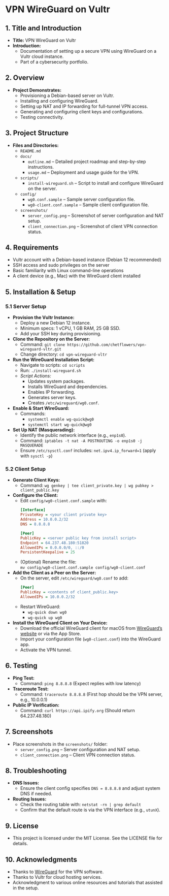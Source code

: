 # VPN WireGuard on Vultr

## 1. Title and Introduction
- **Title:** VPN WireGuard on Vultr
- **Introduction:**
  - Documentation of setting up a secure VPN using WireGuard on a Vultr cloud instance.
  - Part of a cybersecurity portfolio.

## 2. Overview
- **Project Demonstrates:**
  - Provisioning a Debian-based server on Vultr.
  - Installing and configuring WireGuard.
  - Setting up NAT and IP forwarding for full-tunnel VPN access.
  - Generating and configuring client keys and configurations.
  - Testing connectivity.

## 3. Project Structure
- **Files and Directories:**
  - `README.md`
  - `docs/`
    - `outline.md` – Detailed project roadmap and step-by-step instructions.
    - `usage.md` – Deployment and usage guide for the VPN.
  - `scripts/`
    - `install-wireguard.sh` – Script to install and configure WireGuard on the server.
  - `config/`
    - `wg0.conf.sample` – Sample server configuration file.
    - `wg0-client.conf.sample` – Sample client configuration file.
  - `screenshots/`
    - `server_config.png` – Screenshot of server configuration and NAT setup.
    - `client_connection.png` – Screenshot of client VPN connection status.

## 4. Requirements
- Vultr account with a Debian-based instance (Debian 12 recommended)
- SSH access and sudo privileges on the server
- Basic familiarity with Linux command-line operations
- A client device (e.g., Mac) with the WireGuard client installed

## 5. Installation & Setup

### 5.1 Server Setup
- **Provision the Vultr Instance:**
  - Deploy a new Debian 12 instance.
  - Minimum specs: 1 vCPU, 1 GB RAM, 25 GB SSD.
  - Add your SSH key during provisioning.
- **Clone the Repository on the Server:**
  - Command: `git clone https://github.com/chetflowers/vpn-wireguard-vltr.git`
  - Change directory: `cd vpn-wireguard-vltr`
- **Run the WireGuard Installation Script:**
  - Navigate to scripts: `cd scripts`
  - Run: `./install-wireguard.sh`
  - *Script Actions:*
    - Updates system packages.
    - Installs WireGuard and dependencies.
    - Enables IP forwarding.
    - Generates server keys.
    - Creates `/etc/wireguard/wg0.conf`.
- **Enable & Start WireGuard:**
  - Commands:
    - `systemctl enable wg-quick@wg0`
    - `systemctl start wg-quick@wg0`
- **Set Up NAT (Masquerading):**
  - Identify the public network interface (e.g., `enp1s0`).
  - Command: `iptables -t nat -A POSTROUTING -o enp1s0 -j MASQUERADE`
  - Ensure `/etc/sysctl.conf` includes: `net.ipv4.ip_forward=1` (apply with `sysctl -p`)

### 5.2 Client Setup
- **Generate Client Keys:**
  - Command: `wg genkey | tee client_private.key | wg pubkey > client_public.key`
- **Configure the Client:**
  - Edit `config/wg0-client.conf.sample` with:
    ```ini
    [Interface]
    PrivateKey = <your client private key>
    Address = 10.0.0.2/32
    DNS = 8.8.8.8

    [Peer]
    PublicKey = <server public key from install script>
    Endpoint = 64.237.48.180:51820
    AllowedIPs = 0.0.0.0/0, ::/0
    PersistentKeepalive = 25
    ```
  - (Optional) Rename the file:  
    `mv config/wg0-client.conf.sample config/wg0-client.conf`
- **Add the Client as a Peer on the Server:**
  - On the server, edit `/etc/wireguard/wg0.conf` to add:
    ```ini
    [Peer]
    PublicKey = <contents of client_public.key>
    AllowedIPs = 10.0.0.2/32
    ```
  - Restart WireGuard:
    - `wg-quick down wg0`
    - `wg-quick up wg0`
- **Install the WireGuard Client on Your Device:**
  - Download the official WireGuard client for macOS from [WireGuard’s website](https://www.wireguard.com/install/) or via the App Store.
  - Import your configuration file (`wg0-client.conf`) into the WireGuard app.
  - Activate the VPN tunnel.

## 6. Testing
- **Ping Test:**
  - Command: `ping 8.8.8.8` (Expect replies with low latency)
- **Traceroute Test:**
  - Command: `traceroute 8.8.8.8` (First hop should be the VPN server, e.g., 10.0.0.1)
- **Public IP Verification:**
  - Command: `curl https://api.ipify.org` (Should return 64.237.48.180)

## 7. Screenshots
- Place screenshots in the `screenshots/` folder:
  - `server_config.png` – Server configuration and NAT setup.
  - `client_connection.png` – Client VPN connection status.

## 8. Troubleshooting
- **DNS Issues:**
  - Ensure the client config specifies `DNS = 8.8.8.8` and adjust system DNS if needed.
- **Routing Issues:**
  - Check the routing table with: `netstat -rn | grep default`
  - Confirm that the default route is via the VPN interface (e.g., `utunX`).

## 9. License
- This project is licensed under the MIT License. See the LICENSE file for details.

## 10. Acknowledgments
- Thanks to [WireGuard](https://www.wireguard.com/) for the VPN software.
- Thanks to Vultr for cloud hosting services.
- Acknowledgment to various online resources and tutorials that assisted in the setup.
